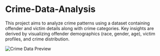 # Crime-Data-Analysis
This project aims to analyze crime patterns using a dataset containing offender and victim details along with crime categories. Key insights are derived by visualizing offender demographics (race, gender, age), victim profiles, and crime distribution.

![Crime Data Preview](https://raw.githubusercontent.com/Jia-Menahil/Crime-Data-Analysis/Crime-Data-Analysis.jpg)
